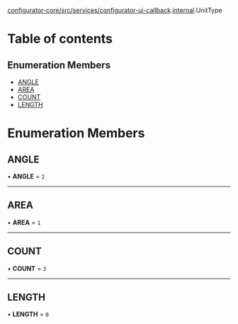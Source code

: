 [configurator-core/src/services/configurator-ui-callback](../modules/configurator_core_src_services_configurator_ui_callback.md).[internal](../modules/configurator_core_src_services_configurator_ui_callback._internal_.md).UnitType

# Table of contents

## Enumeration Members

- [ANGLE](configurator_core_src_services_configurator_ui_callback._internal_.UnitType-1.md#angle)
- [AREA](configurator_core_src_services_configurator_ui_callback._internal_.UnitType-1.md#area)
- [COUNT](configurator_core_src_services_configurator_ui_callback._internal_.UnitType-1.md#count)
- [LENGTH](configurator_core_src_services_configurator_ui_callback._internal_.UnitType-1.md#length)

# Enumeration Members

## ANGLE

• **ANGLE** = ``2``

___

## AREA

• **AREA** = ``1``

___

## COUNT

• **COUNT** = ``3``

___

## LENGTH

• **LENGTH** = ``0``
